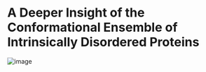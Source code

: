 # A Deeper Insight of the Conformational Ensemble of Intrinsically Disordered Proteins

![image](files/Users/jzhang/Desktop/Isolated.png)
